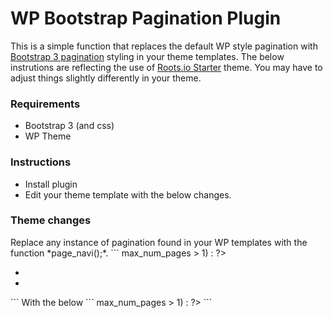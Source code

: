 WP Bootstrap Pagination Plugin
===========================

This is a simple function that replaces the default WP style pagination with <a href="http://getbootstrap.com/components/#pagination">Bootstrap 3 pagination</a> styling in your theme templates. The below instrutions are reflecting the use of <a href="http://roots.io/starter-theme/">Roots.io Starter</a> theme. You may have to adjust things slightly differently in your theme.

<h3>Requirements</h3>
<ul>
  <li>Bootstrap 3 (and css)</li>
  <li>WP Theme</li>
</ul>

<h3>Instructions</h3>
<ul>
  <li>Install plugin</li>
  <li>Edit your theme template with the below changes.</li>
</ul>

<h3>Theme changes</h3>
Replace any instance of pagination found in your WP templates with the function *page_navi();*.
```
<?php if ($wp_query->max_num_pages > 1) : ?>
  <nav class="post-nav">
    <ul class="pager">
      <li class="previous"><?php next_posts_link(__('&larr; Older posts', 'roots')); ?></li>
      <li class="next"><?php previous_posts_link(__('Newer posts &rarr;', 'roots')); ?></li>
    </ul>
  </nav>
<?php endif; ?>
```
With the below
```
<?php if ($wp_query->max_num_pages > 1) : ?>
  <?php
    // custom function to output Bootstrap pagination, found in custom.php
    page_navi();
  ?>
<?php endif; ?>
```
